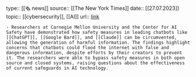 type:: [[🗞 news]]
source:: [[The New York Times]]
date:: [[27.07.2023]]
topic:: [[cybersecurity]], [[AI]] 
url:: [link](https://www.nytimes.com/2023/07/27/business/ai-chatgpt-safety-research.html)

	- Researchers at Carnegie Mellon University and the Center for AI Safety have demonstrated how safety measures in leading chatbots like [[ChatGPT]], [[Google Bard]], and [[Claude]] can be circumvented, allowing the generation of harmful information. The findings highlight concerns that chatbots could flood the internet with false and dangerous information, despite efforts by their creators to prevent it. The researchers were able to bypass safety measures in both open source and closed systems, raising questions about the effectiveness of current safeguards in AI technology.